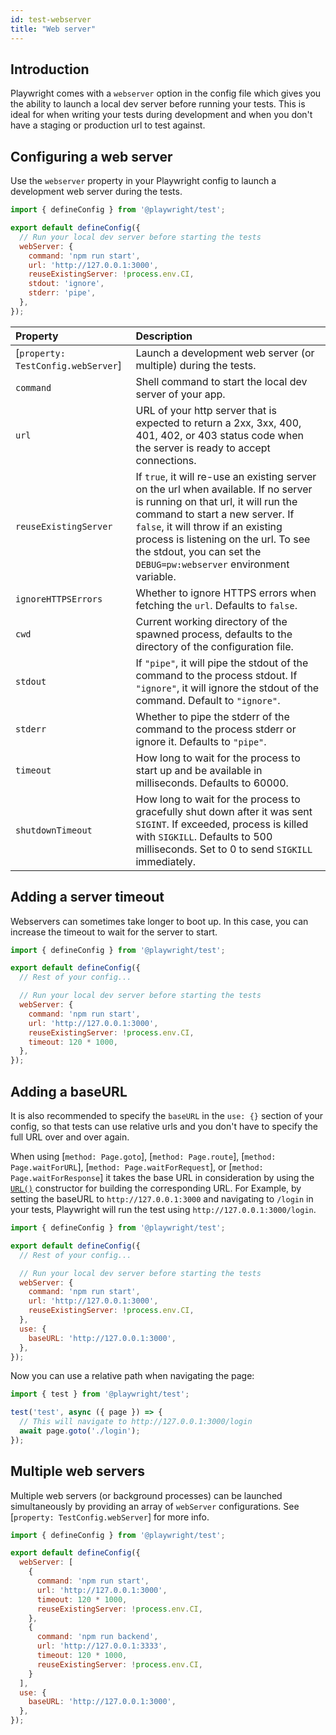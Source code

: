 ```yaml
---
id: test-webserver
title: "Web server"
---
```


## Introduction

Playwright comes with a `webserver` option in the config file which gives you the ability to launch a local dev server before running your tests. This is ideal for when writing your tests during development and when you don't have a staging or production url to test against.

## Configuring a web server

Use the `webserver` property in your Playwright config to launch a development web server during the tests.

```js title="playwright.config.ts"
import { defineConfig } from '@playwright/test';

export default defineConfig({
  // Run your local dev server before starting the tests
  webServer: {
    command: 'npm run start',
    url: 'http://127.0.0.1:3000',
    reuseExistingServer: !process.env.CI,
    stdout: 'ignore',
    stderr: 'pipe',
  },
});
```

| Property | Description |
| :- | :- |
| [`property: TestConfig.webServer`] | Launch a development web server (or multiple) during the tests. |
| `command`| Shell command to start the local dev server of your app. |
| `url`| URL of your http server that is expected to return a 2xx, 3xx, 400, 401, 402, or 403 status code when the server is ready to accept connections. |
| `reuseExistingServer`| If `true`, it will re-use an existing server on the url when available. If no server is running on that url, it will run the command to start a new server. If `false`, it will throw if an existing process is listening on the url. To see the stdout, you can set the `DEBUG=pw:webserver` environment variable. |
| `ignoreHTTPSErrors` | Whether to ignore HTTPS errors when fetching the `url`. Defaults to `false`. |
| `cwd` | Current working directory of the spawned process, defaults to the directory of the configuration file. |
| `stdout` | If `"pipe"`, it will pipe the stdout of the command to the process stdout. If `"ignore"`, it will ignore the stdout of the command. Default to `"ignore"`. |
| `stderr` | Whether to pipe the stderr of the command to the process stderr or ignore it. Defaults to `"pipe"`. |
| `timeout` | How long to wait for the process to start up and be available in milliseconds. Defaults to 60000. |
| `shutdownTimeout` | How long to wait for the process to gracefully shut down after it was sent `SIGINT`. If exceeded, process is killed with `SIGKILL`. Defaults to 500 milliseconds. Set to 0 to send `SIGKILL` immediately. |

## Adding a server timeout

Webservers can sometimes take longer to boot up. In this case, you can increase the timeout to wait for the server to start.

```js title="playwright.config.ts"
import { defineConfig } from '@playwright/test';

export default defineConfig({
  // Rest of your config...

  // Run your local dev server before starting the tests
  webServer: {
    command: 'npm run start',
    url: 'http://127.0.0.1:3000',
    reuseExistingServer: !process.env.CI,
    timeout: 120 * 1000,
  },
});
```

## Adding a baseURL

It is also recommended to specify the `baseURL` in the `use: {}` section of your config, so that tests can use relative urls and you don't have to specify the full URL over and over again. 

When using [`method: Page.goto`], [`method: Page.route`], [`method: Page.waitForURL`], [`method: Page.waitForRequest`], or [`method: Page.waitForResponse`] it takes the base URL in consideration by using the [`URL()`](https://developer.mozilla.org/en-US/docs/Web/API/URL/URL) constructor for building the corresponding URL. For Example, by setting the baseURL to `http://127.0.0.1:3000` and navigating to `/login` in your tests, Playwright will run the test using `http://127.0.0.1:3000/login`.

```js title="playwright.config.ts"
import { defineConfig } from '@playwright/test';

export default defineConfig({
  // Rest of your config...

  // Run your local dev server before starting the tests
  webServer: {
    command: 'npm run start',
    url: 'http://127.0.0.1:3000',
    reuseExistingServer: !process.env.CI,
  },
  use: {
    baseURL: 'http://127.0.0.1:3000',
  },
});
```

Now you can use a relative path when navigating the page:

```js title="test.spec.ts"
import { test } from '@playwright/test';

test('test', async ({ page }) => {
  // This will navigate to http://127.0.0.1:3000/login
  await page.goto('./login');
});
```

## Multiple web servers

Multiple web servers (or background processes) can be launched simultaneously by providing an array of `webServer` configurations. See [`property: TestConfig.webServer`] for more info.


```js title="playwright.config.ts"
import { defineConfig } from '@playwright/test';

export default defineConfig({
  webServer: [
    {
      command: 'npm run start',
      url: 'http://127.0.0.1:3000',
      timeout: 120 * 1000,
      reuseExistingServer: !process.env.CI,
    },
    {
      command: 'npm run backend',
      url: 'http://127.0.0.1:3333',
      timeout: 120 * 1000,
      reuseExistingServer: !process.env.CI,
    }
  ],
  use: {
    baseURL: 'http://127.0.0.1:3000',
  },
});
```

